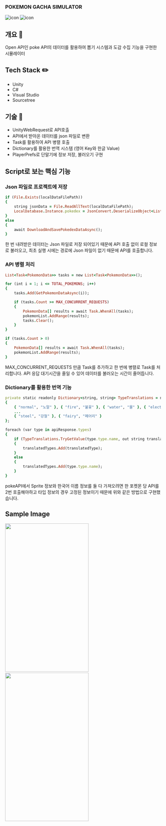 ﻿### POKEMON GACHA SIMULATOR
![icon](https://img.shields.io/badge/Unity-100000?style=for-the-badge&logo=unity&logoColor=white) ![icon](https://img.shields.io/badge/C%23-239120?style=for-the-badge&logo=c-sharp&logoColor=white)

## 개요 📝
Open API인 poke API의 데이터를 활용하여 뽑기 시스템과 도감 수집 기능을 구현한 시뮬레이터

## Tech Stack ✏️
- Unity
- C#
- Visual Studio
- Sourcetree

## 기술 🔎
- UnityWebRequest로 API호출
- API에서 받아온 데이터를 json 파일로 변환
- Task를 활용하여 API 병렬 호출
- Dictionary를 활용한 번역 시스템 (영어 Key와 한글 Value)
- PlayerPrefs로 단말기에 정보 저장, 불러오기 구현


## Script로 보는 핵심 기능

### Json 파일로 프로젝트에 저장
```ruby
if (File.Exists(localDataFilePath))
{
    string jsonData = File.ReadAllText(localDataFilePath);
    LocalDatabase.Instance.pokedex = JsonConvert.DeserializeObject<List<PokemonData>>(jsonData);
}
else
{
    await DownloadAndSavePokedexDataAsync();
}
```
한 번 내려받은 데이터는 Json 파일로 저장 되어있기 때문에 API 호출 없이 로컬 정보로 불러오고, 최초 실행 시에는 경로에 Json 파일이 없기 때문에 API를 호출합니다.

### API 병렬 처리
```ruby
List<Task<PokemonData>> tasks = new List<Task<PokemonData>>();

for (int i = 1; i <= TOTAL_POKEMONS; i++)
{
    tasks.Add(GetPokemonDataAsync(i));

    if (tasks.Count >= MAX_CONCURRENT_REQUESTS)
    {
        PokemonData[] results = await Task.WhenAll(tasks);
        pokemonList.AddRange(results);
        tasks.Clear();
    }
}

if (tasks.Count > 0)
{
    PokemonData[] results = await Task.WhenAll(tasks);
    pokemonList.AddRange(results);
}
```

MAX_CONCURRENT_REQUESTS 만큼 Task를 추가하고 한 번에 병렬로 Task를 처리합니다. API 응답 대기시간을 줄일 수 있어 데이터를 불러오는 시간이 줄어듭니다.

### Dictionary를 활용한 번역 기능
```ruby
private static readonly Dictionary<string, string> TypeTranslations = new Dictionary<string, string>
{
    { "normal", "노말" }, { "fire", "불꽃" }, { "water", "물" }, { "electric", "전기" },
    ...
    { "steel", "강철" }, { "fairy", "페어리" }
};

foreach (var type in apiResponse.types)
{
    if (TypeTranslations.TryGetValue(type.type.name, out string translatedType))
    {
        translatedTypes.Add(translatedType);
    }
    else
    {
        translatedTypes.Add(type.type.name);
    }
}
```

pokeAPI에서 Sprite 정보와 한국어 이름 정보를 둘 다 가져오려면 한 포켓몬 당 API를 2번 호출해야하고 타입 정보의 경우 고정된 정보이기 때문에 위와 같은 방법으로 구현했습니다.

## Sample Image

<img src="https://github.com/user-attachments/assets/43c20b01-eaf4-494b-b725-d3ec59c4888c" width="270" height="480"/>  
<img src="https://github.com/user-attachments/assets/31617010-b56d-4a74-82e0-c11ae94d1320" width="270" height="480"/>